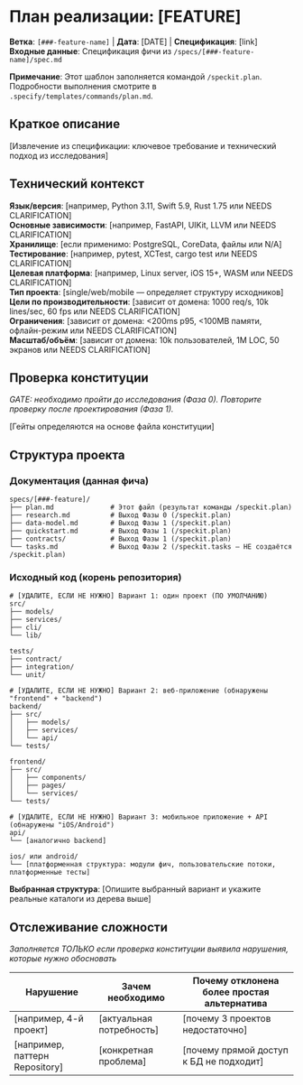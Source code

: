 # План реализации: [FEATURE]

**Ветка**: `[###-feature-name]` | **Дата**: [DATE] | **Спецификация**: [link]  
**Входные данные**: Спецификация фичи из `/specs/[###-feature-name]/spec.md`

**Примечание**: Этот шаблон заполняется командой `/speckit.plan`. Подробности выполнения смотрите в `.specify/templates/commands/plan.md`.

## Краткое описание

[Извлечение из спецификации: ключевое требование и технический подход из исследования]

## Технический контекст

<!--
  ВАЖНО: Замените содержимое этого раздела фактическими техническими сведениями.
  Структура приведена как рекомендация и должна направлять процесс уточнения.
-->

**Язык/версия**: [например, Python 3.11, Swift 5.9, Rust 1.75 или NEEDS CLARIFICATION]  
**Основные зависимости**: [например, FastAPI, UIKit, LLVM или NEEDS CLARIFICATION]  
**Хранилище**: [если применимо: PostgreSQL, CoreData, файлы или N/A]  
**Тестирование**: [например, pytest, XCTest, cargo test или NEEDS CLARIFICATION]  
**Целевая платформа**: [например, Linux server, iOS 15+, WASM или NEEDS CLARIFICATION]  
**Тип проекта**: [single/web/mobile — определяет структуру исходников]  
**Цели по производительности**: [зависит от домена: 1000 req/s, 10k lines/sec, 60 fps или NEEDS CLARIFICATION]  
**Ограничения**: [зависит от домена: <200ms p95, <100MB памяти, офлайн-режим или NEEDS CLARIFICATION]  
**Масштаб/объём**: [зависит от домена: 10k пользователей, 1M LOC, 50 экранов или NEEDS CLARIFICATION]

## Проверка конституции

*GATE: необходимо пройти до исследования (Фаза 0). Повторите проверку после проектирования (Фаза 1).*

[Гейты определяются на основе файла конституции]

## Структура проекта

### Документация (данная фича)

```
specs/[###-feature]/
├── plan.md              # Этот файл (результат команды /speckit.plan)
├── research.md          # Выход Фазы 0 (/speckit.plan)
├── data-model.md        # Выход Фазы 1 (/speckit.plan)
├── quickstart.md        # Выход Фазы 1 (/speckit.plan)
├── contracts/           # Выход Фазы 1 (/speckit.plan)
└── tasks.md             # Выход Фазы 2 (/speckit.tasks — НЕ создаётся /speckit.plan)
```

### Исходный код (корень репозитория)
<!--
  ВАЖНО: Замените дерево ниже реальной структурой этой фичи. Удалите неиспользуемые
  варианты и расширьте выбранный вариант конкретными путями (например, apps/admin,
  packages/payments). В итоговом плане не должно оставаться пометок Option.
-->

```
# [УДАЛИТЕ, ЕСЛИ НЕ НУЖНО] Вариант 1: один проект (ПО УМОЛЧАНИЮ)
src/
├── models/
├── services/
├── cli/
└── lib/

tests/
├── contract/
├── integration/
└── unit/

# [УДАЛИТЕ, ЕСЛИ НЕ НУЖНО] Вариант 2: веб-приложение (обнаружены "frontend" + "backend")
backend/
├── src/
│   ├── models/
│   ├── services/
│   └── api/
└── tests/

frontend/
├── src/
│   ├── components/
│   ├── pages/
│   └── services/
└── tests/

# [УДАЛИТЕ, ЕСЛИ НЕ НУЖНО] Вариант 3: мобильное приложение + API (обнаружены "iOS/Android")
api/
└── [аналогично backend]

ios/ или android/
└── [платформенная структура: модули фич, пользовательские потоки, платформенные тесты]
```

**Выбранная структура**: [Опишите выбранный вариант и укажите реальные каталоги из дерева выше]

## Отслеживание сложности

*Заполняется ТОЛЬКО если проверка конституции выявила нарушения, которые нужно обосновать*

| Нарушение | Зачем необходимо | Почему отклонена более простая альтернатива |
|-----------|------------------|---------------------------------------------|
| [например, 4-й проект] | [актуальная потребность] | [почему 3 проектов недостаточно] |
| [например, паттерн Repository] | [конкретная проблема] | [почему прямой доступ к БД не подходит] |
